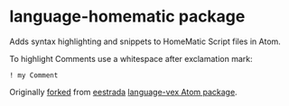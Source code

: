 # language-homematic package

Adds syntax highlighting and snippets to HomeMatic Script files in Atom.

To highlight Comments use a whitespace after exclamation mark:
```
! my Comment
```

Originally
[forked](http://atom.io/docs/latest/converting-a-text-mate-bundle)
from [eestrada](https://github.com/eestrada)
[language-vex Atom package](https://github.com/eestrada/language-vex).
